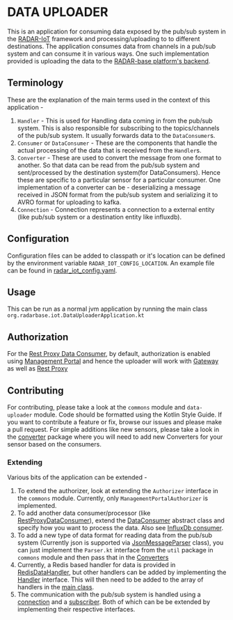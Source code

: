 # DATA UPLOADER
This is an application for consuming data exposed by the pub/sub system in the [RADAR-IoT](https://github.com/RADAR-base/RADAR-IoT) framework and processing/uploading to to different destinations.
The application consumes data from channels in a pub/sub system and can consume it in various ways. One such implementation provided is uploading the data to the [RADAR-base platform's backend](https://github.com/RADAR-base/RADAR-Docker).

## Terminology
These are the explanation of the main terms used in the context of this application - 

1. `Handler` - This is used for Handling data coming in from the pub/sub system. This is also responsible for subscribing to the topics/channels of the pub/sub system. It usually forwards data to the `DataConsumer`s.
2. `Consumer` or `DataConsumer` - These are the components that handle the actual processing of the data that is received from the `Handler`s.
3. `Converter` - These are used to convert the message from one format to another. So that data can be read from the pub/sub system and sent/processed by the destination system(for DataConsumers). Hence these are specific to a particular sensor for a particular consumer. One implementation of a converter can be - deserializing a message received in JSON format from the pub/sub system and serializing it to AVRO format for uploading to kafka.
4. `Connection` - Connection represents a connection to a external entity (like pub/sub system or a destination entity like influxdb).

## Configuration
Configuration files can be added to classpath or it's location can be defined by the environment variable `RADAR_IOT_CONFIG_LOCATION`.
An example file can be found in [radar_iot_config.yaml](/radar_iot_config.yaml.template).

## Usage
This can be run as a normal jvm application by running the main class `org.radarbase.iot.DataUploaderApplication.kt`

## Authorization
For the [Rest Proxy Data Consumer](/src/main/kotlin/org/radarbase/iot/consumer/RestProxyDataConsumer.kt), by default, authorization is enabled using [Management Portal](https://github.com/RADAR-base/ManagementPortal) and hence the uploader will work with [Gateway](https://github.com/RADAR-base/RADAR-Gateway) as well as [Rest Proxy](https://docs.confluent.io/current/kafka-rest/index.html)

## Contributing
For contributing, please take a look at the `commons` module and `data-uploader` module. Code should be formatted using the Kotlin Style Guide. If you want to contribute a feature or fix, browse our issues and please make a pull request.
For simple additions like new sensors, please take a look in the [converter](/src/main/kotlin/org/radarbase/iot/converter) package where you will need to add new Converters for your sensor based on the consumers.

### Extending
Various bits of the application can be extended - 

1. To extend the authorizer, look at extending the `Authorizer` interface in the `commons` module. Currently, only `ManagementPortalAuthorizer` is implemented.
2. To add another data consumer/processor (like [RestProxyDataConsumer](/src/main/kotlin/org/radarbase/iot/consumer/RestProxyDataConsumer.kt)), extend the [DataConsumer](/src/main/kotlin/org/radarbase/iot/consumer/DataConsumer.kt) abstract class and specify how you want to process the data. Also see [InfluxDb consumer](/src/main/kotlin/org/radarbase/iot/consumer/InfluxDbDataConsumer.kt).
3. To add a new type of data format for reading data from the pub/sub system (Currently json is supported via [JsonMessageParser](/src/main/kotlin/org/radarbase/iot/converter/messageparser/JsonMessageParser.kt) class), you can just implement the `Parser.kt` interface from the `util` package in `commons` module and then pass that in the [Converters](/src/main/kotlin/org/radarbase/iot/converter)
4. Currently, a Redis based handler for data is provided in [RedisDataHandler](/src/main/kotlin/org/radarbase/iot/handler/RedisDataHandler.kt), but other handlers can be added by implementing the [Handler](/src/main/kotlin/org/radarbase/iot/handler/Handler.kt) interface. This will then need to be added to the array of handlers in the [main class](/src/main/kotlin/org/radarbase/iot/DataUploaderApplication.kt).
5. The communication with the pub/sub system is handled using a [connection](/src/main/kotlin/org/radarbase/iot/pubsub/connection) and a [subscriber](/src/main/kotlin/org/radarbase/iot/pubsub/subscriber). Both of which can be be extended by implementing their respective interfaces.